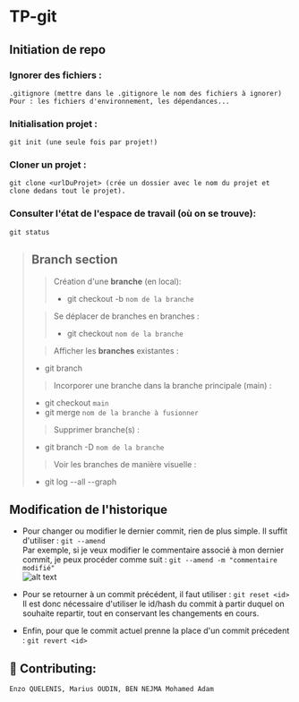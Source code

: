 # TP-git
## Initiation de repo
### Ignorer des fichiers :
    .gitignore (mettre dans le .gitignore le nom des fichiers à ignorer)
    Pour : les fichiers d'environnement, les dépendances...

### Initialisation projet : 
    git init (une seule fois par projet!)

### Cloner un projet :
    git clone <urlDuProjet> (crée un dossier avec le nom du projet et clone dedans tout le projet).
### Consulter l'état de l'espace de travail (où on se trouve):
    git status

>## **Branch section** 
>
>> Création d'une **branche** (en local):
>>- git checkout -b `nom de la branche`
>>
>
>> Se déplacer de branches en branches :
>>- git checkout `nom de la branche` 
>    
>> Afficher les **branches** existantes : 
>- git branch 
>    
>> Incorporer une branche dans la branche principale (main) : 
>- git checkout `main` 
>- git merge `nom de la branche à fusionner`
>
>> Supprimer branche(s) :
>- git branch -D  `nom de la branche`
>
>> Voir les branches de manière visuelle :
>- git log --all --graph

## Modification de l'historique
- Pour changer ou modifier le dernier commit, rien de plus simple. Il suffit d'utiliser : `git --amend`  
Par exemple, si je veux modifier le commentaire associé à mon dernier commit, je peux procéder comme suit : `git --amend -m "commentaire modifié"`  
![ alt text](/TP-git/giphy.gif)

- Pour se retourner à un commit précédent, il faut utiliser : `git reset <id>`  
Il est donc nécessaire d'utiliser le id/hash du commit à partir duquel on souhaite repartir, tout en conservant les changements en cours.

- Enfin, pour que le commit actuel prenne la place d'un commit précedent : `git revert <id>`

## 🤝 Contributing:
    Enzo QUELENIS, Marius OUDIN, BEN NEJMA Mohamed Adam

